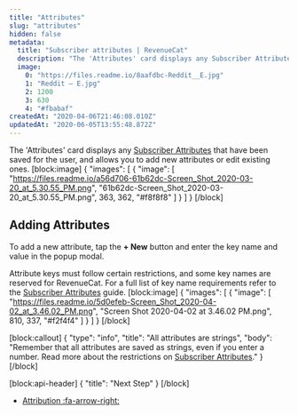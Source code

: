 ```yaml
---
title: "Attributes"
slug: "attributes"
hidden: false
metadata: 
  title: "Subscriber attributes | RevenueCat"
  description: "The 'Attributes' card displays any Subscriber Attributes that have been saved for the user, and allows you to add new attributes or edit existing ones."
  image: 
    0: "https://files.readme.io/8aafdbc-Reddit__E.jpg"
    1: "Reddit – E.jpg"
    2: 1200
    3: 630
    4: "#fbabaf"
createdAt: "2020-04-06T21:46:08.010Z"
updatedAt: "2020-06-05T13:55:48.872Z"
---
```

The 'Attributes' card displays any [Subscriber Attributes](doc:subscriber-attributes) that have been saved for the user, and allows you to add new attributes or edit existing ones.
[block:image]
{
  "images": [
    {
      "image": [
        "https://files.readme.io/a56d706-61b62dc-Screen_Shot_2020-03-20_at_5.30.55_PM.png",
        "61b62dc-Screen_Shot_2020-03-20_at_5.30.55_PM.png",
        363,
        362,
        "#f8f8f8"
      ]
    }
  ]
}
[/block]
## Adding Attributes
To add a new attribute, tap the **+ New** button and enter the key name and value in the popup modal.

Attribute keys must follow certain restrictions, and some key names are reserved for RevenueCat. For a full list of key name requirements refer to the [Subscriber Attributes](doc:subscriber-attributes) guide.
[block:image]
{
  "images": [
    {
      "image": [
        "https://files.readme.io/5d0efeb-Screen_Shot_2020-04-02_at_3.46.02_PM.png",
        "Screen Shot 2020-04-02 at 3.46.02 PM.png",
        810,
        337,
        "#f2f4f4"
      ]
    }
  ]
}
[/block]

[block:callout]
{
  "type": "info",
  "title": "All attributes are strings",
  "body": "Remember that all attributes are saved as strings, even if you enter a number. Read more about the restrictions on [Subscriber Attributes](https://docs.revenuecat.com/docs/subscriber-attributes#section-restrictions)."
}
[/block]

[block:api-header]
{
  "title": "Next Step"
}
[/block]
* [Attribution :fa-arrow-right:](doc:attribution-card)